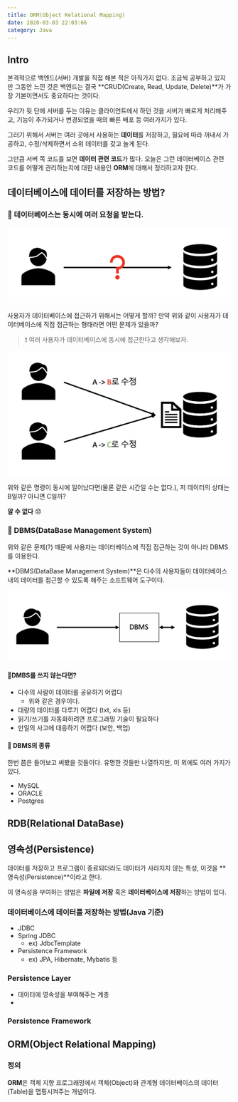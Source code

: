 ```yaml
---
title: ORM(Object Relational Mapping)
date: 2020-03-03 22:03:66
category: Java
---
```


## Intro

본격적으로 백엔드(서버) 개발을 직접 해본 적은 아직가지 없다. 조금씩 공부하고 있지만 그동안 느낀 것은 백엔드는 결국 **CRUD(Create, Read, Update, Delete)**가 가장 기본이면서도 중요하다는 것이다.

우리가 뒷 단에 서버를 두는 이유는 클라이언트에서 하던 것을 서버가 빠르게 처리해주고, 기능이 추가되거나 변경되었을 때의 빠른 배포 등 여러가지가 있다.

그러기 위해서 서버는 여러 곳에서 사용하는 **데이터**를 저장하고, 필요에 따라 꺼내서 가공하고, 수정/삭제하면서 소위 데이터를 갖고 놀게 된다.

그만큼 서버 쪽 코드를 보면 **데이터 관련 코드**가 많다. 오늘은 그런 데이터베이스 관련 코드를 어떻게 관리하는지에 대한 내용인 **ORM**에 대해서 정리하고자 한다.

## 데이터베이스에 데이터를 저장하는 방법?

### :banana: 데이터베이스는 동시에 여러 요청을 받는다.

<img src="./img/orm-data-save.png" />

사용자가 데이터베이스에 접근하기 위해서는 어떻게 할까? 만약 위와 같이 사용자가 데이터베이스에 직접 접근하는 형태라면 어떤 문제가 있을까?

> :exclamation: 여러 사용자가 데이터베이스에 동시에 접근한다고 생각해보자.

<img src="./img/orm-data-modify.png" />

위와 같은 명령이 동시에 일어났다면(물론 같은 시간일 수는 없다.), 저 데이터의 상태는 B일까? 아니면 C일까?

**알 수 없다**​ :disappointed:

### :banana: DBMS(DataBase Management System)

위와 같은 문제(?) 때문에 사용자는 데이터베이스에 직접 접근하는 것이 아니라 DBMS를 이용한다.

**DBMS(DataBase Management System)**은 다수의 사용자들이 데이터베이스 내의 데이터를 접근할 수 있도록 해주는 소프트웨어 도구이다.

<img src="./img/orm-dbms.png" />

#### :strawberry:DMBS를 쓰지 않는다면?

- 다수의 사람이 데이터를 공유하기 어렵다
  - 위와 같은 경우이다.
- 대량의 데이터를 다루기 어렵다 (txt, xls 등)
- 읽기/쓰기를 자동화하려면 프로그래밍 기술이 필요하다
- 만일의 사고에 대응하기 어렵다 (보안, 백업)

#### :strawberry: DBMS의 종류

한번 쯤은 들어보고 써봤을 것들이다. 유명한 것들만 나열하지만, 이 외에도 여러 가지가 있다.

- MySQL
- ORACLE
- Postgres

## RDB(Relational DataBase)







## 영속성(Persistence)

데이터를 저장하고 프로그램이 종료되더라도 데이터가 사라지지 않는 특성, 이것을 **영속성(Persistence)**이라고 한다.

이 영속성을 부여하는 방법은 **파일에 저장** 혹은 **데이터베이스에 저장**하는 방법이 있다.

### 데이터베이스에 데이터를 저장하는 방법(Java 기준)

- JDBC
- Spring JDBC 
  - ex) JdbcTemplate
- Persistence Framework
  - ex) JPA, Hibernate, Mybatis 등

### Persistence Layer

- 데이터에 영속성을 부여해주는 계층
- 

### Persistence Framework



## ORM(Object Relational Mapping)

### 정의

**ORM**은 객체 지향 프로그래밍에서 객체(Object)와 관계형 데이터베이스의 데이터(Table)을 맵핑시켜주는 개념이다.



